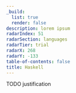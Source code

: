 ```yaml
---
_build:
  list: true
  render: false
description: lorem ipsum
radarIndex: 51
radarSection: languages
radarTier: trial
radarX: 268
radarY: -133
table-of-contents: false
title: Haskell
---
```


TODO justification

